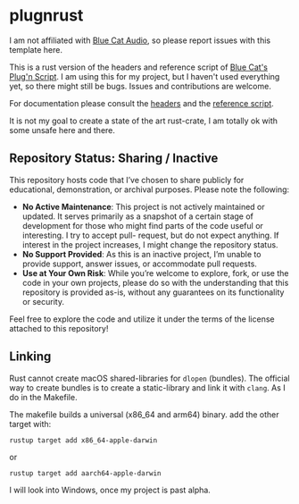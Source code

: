 # plugnrust

I am not affiliated with [Blue Cat Audio](https://www.bluecataudio.com), so
please report issues with this template here.

This is a rust version of the headers and reference script of [Blue Cat's Plug'n
Script](https://www.bluecataudio.com/Products/Product_PlugNScript/). I am
using this for my project, but I haven't used everything yet, so there might
still be bugs. Issues and contributions are welcome.

For documentation please consult the
[headers](https://github.com/bluecataudio/plugnscript/tree/master/NativeSource/include)
and the [reference
script](https://www.bluecataudio.com/Doc/Product_PlugNScript/#NativeReference.ScriptC).

It is not my goal to create a state of the art rust-crate, I am totally ok with
some unsafe here and there.

## Repository Status: Sharing / Inactive

This repository hosts code that I’ve chosen to share publicly for educational,
demonstration, or archival purposes. Please note the following:

- **No Active Maintenance**: This project is not actively maintained or updated.
  It serves primarily as a snapshot of a certain stage of development for those
  who might find parts of the code useful or interesting. I try to accept pull-
  request, but do not expect anything. If interest in the project increases, I
  might change the repository status.
- **No Support Provided**: As this is an inactive project, I’m unable to provide
  support, answer issues, or accommodate pull requests.
- **Use at Your Own Risk**: While you’re welcome to explore, fork, or use the
  code in your own projects, please do so with the understanding that this
  repository is provided as-is, without any guarantees on its functionality or
  security.

Feel free to explore the code and utilize it under the terms of the license
attached to this repository!

## Linking

Rust cannot create macOS shared-libraries for `dlopen` (bundles). The official way
to create bundles is to create a static-library and link it with `clang`. As I
do in the Makefile.

The makefile builds a universal (x86_64 and arm64) binary. add the other target
with:

`rustup target add x86_64-apple-darwin`

or

`rustup target add aarch64-apple-darwin`

I will look into Windows, once my project is past alpha.
